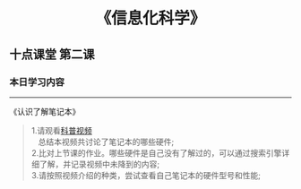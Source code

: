 # <center>《信息化科学》</center>
## 十点课堂 第二课
### 本日学习内容
---
《认识了解笔记本》

>1.请观看[科普视频](https://www.bilibili.com/video/BV1Rx411x7Rc/?spm_id_from=333.788.recommend_more_video.0)   
&nbsp;&nbsp;&nbsp;总结本视频共讨论了笔记本的哪些硬件;   
2.比对上节课的作业。哪些硬件是自己没有了解过的，可以通过搜索引擎详细了解，并记录视频中未降到的内容;   
3.请按照视频介绍的种类，尝试查看自己笔记本的硬件型号和性能;   